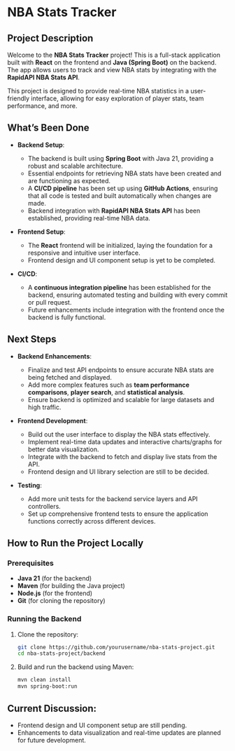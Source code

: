 # NBA Stats Tracker

## Project Description
Welcome to the **NBA Stats Tracker** project! This is a full-stack application built with **React** on the frontend and **Java (Spring Boot)** on the backend. The app allows users to track and view NBA stats by integrating with the **RapidAPI NBA Stats API**.

This project is designed to provide real-time NBA statistics in a user-friendly interface, allowing for easy exploration of player stats, team performance, and more.

## What’s Been Done
- **Backend Setup**:
  - The backend is built using **Spring Boot** with Java 21, providing a robust and scalable architecture.
  - Essential endpoints for retrieving NBA stats have been created and are functioning as expected.
  - A **CI/CD pipeline** has been set up using **GitHub Actions**, ensuring that all code is tested and built automatically when changes are made.
  - Backend integration with **RapidAPI NBA Stats API** has been established, providing real-time NBA data.

- **Frontend Setup**:
  - The **React** frontend will be initialized, laying the foundation for a responsive and intuitive user interface.
  - Frontend design and UI component setup is yet to be completed.

- **CI/CD**:
  - A **continuous integration pipeline** has been established for the backend, ensuring automated testing and building with every commit or pull request.
  - Future enhancements include integration with the frontend once the backend is fully functional.

## Next Steps
- **Backend Enhancements**:
  - Finalize and test API endpoints to ensure accurate NBA stats are being fetched and displayed.
  - Add more complex features such as **team performance comparisons**, **player search**, and **statistical analysis**.
  - Ensure backend is optimized and scalable for large datasets and high traffic.

- **Frontend Development**:
  - Build out the user interface to display the NBA stats effectively.
  - Implement real-time data updates and interactive charts/graphs for better data visualization.
  - Integrate with the backend to fetch and display live stats from the API.
  - Frontend design and UI library selection are still to be decided.

- **Testing**:
  - Add more unit tests for the backend service layers and API controllers.
  - Set up comprehensive frontend tests to ensure the application functions correctly across different devices.

## How to Run the Project Locally

### Prerequisites
- **Java 21** (for the backend)
- **Maven** (for building the Java project)
- **Node.js** (for the frontend)
- **Git** (for cloning the repository)

### Running the Backend
1. Clone the repository:
   ```bash
   git clone https://github.com/yourusername/nba-stats-project.git
   cd nba-stats-project/backend
2. Build and run the backend using Maven:
   ```bash
   mvn clean install
   mvn spring-boot:run

## Current Discussion:
- Frontend design and UI component setup are still pending.
- Enhancements to data visualization and real-time updates are planned for future development.